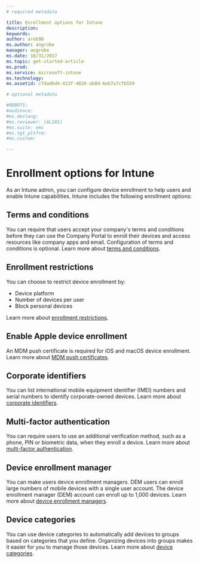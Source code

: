 ```yaml
---
# required metadata

title: Enrollment options for Intune
description:
keywords:
author: arob98
ms.author: angrobe
manager: angrobe
ms.date: 10/31/2017
ms.topic: get-started-article
ms.prod:
ms.service: microsoft-intune
ms.technology:
ms.assetid: cf4ad6d4-423f-4826-ab8d-6eb7a7cfb559

# optional metadata

#ROBOTS:
#audience:
#ms.devlang:
#ms.reviewer: [ALIAS]
#ms.suite: ems
#ms.tgt_pltfrm:
#ms.custom:

---
```


# Enrollment options for Intune

As an Intune admin, you can configure device enrollment to help users and enable Intune capabilities.  Intune includes the following enrollment options:

## Terms and conditions

You can require that users accept your company's terms and conditions before they can use the Company Portal to enroll their devices and access resources like company apps and email. Configuration of terms and conditions is optional. Learn more about [terms and conditions](terms-and-conditions-create.md).

## Enrollment restrictions

You can choose to restrict device enrollment by:
- Device platform
- Number of devices per user
- Block personal devices

Learn more about [enrollment restrictions](enrollment-restrictions-set.md).

## Enable Apple device enrollment

An MDM push certificate is required for iOS and macOS device enrollment. Learn more about [MDM push certificates](apple-mdm-push-certificate-get.md).

## Corporate identifiers

You can list international mobile equipment identifier (IMEI) numbers and serial numbers to identify corporate-owned devices. Learn more about [corporate identifiers](corporate-identifiers-add.md).
## Multi-factor authentication

You can require users to use an additional verification method, such as a phone, PIN or biometric data, when they enroll a device. Learn more about [multi-factor authentication](multi-factor-authentication.md).

## Device enrollment manager
You can make users device enrollment managers.  DEM users can enroll large numbers of mobile devices with a single user account. The device enrollment manager (DEM) account can enroll up to 1,000 devices. Learn more about [device enrollment managers](device-enrollment-manager-enroll.md).

## Device categories

You can use device categories to automatically add devices to groups based on categories that you define. Organizing devices into groups makes it easier for you to manage those devices. Learn more about [device categories](device-group-mapping.md).
